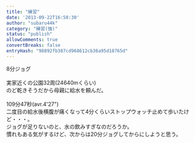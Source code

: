 ```yaml
---
title: "練習"
date: '2013-09-22T16:50:30'
author: "subaru44k"
category: "練習(強)"
status: "publish"
allowComments: true
convertBreaks: false
entryHash: "98892fb387cd968612cb36a95d18765d"
---
```

8分ジョグ<br>
<br>
実家近くの公園32周(24640mくらい)<br>
のど乾きそうだから母親に給水を頼んだ。<br>
<br>
109分47秒(avr.4'27")<br>
二度目の給水後横腹が痛くなって4分くらいストップウォッチ止めて歩いたけど・・・。<br>
ジョグが足りないのと、水の飲みすぎなのだろうか。<br>
慣れもある気がするけど、次からは20分ジョグしてからにしようと思う。
